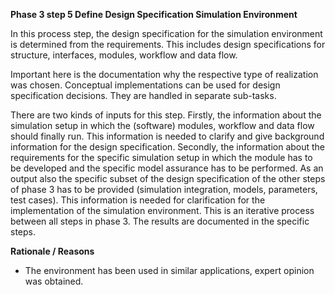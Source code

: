 **Phase 3 step 5 Define Design Specification Simulation Environment**

In this process step, the design specification for the simulation environment is determined from the requirements. This includes design specifications for structure, interfaces, modules, workflow and data flow.

Important here is the documentation why the respective type of realization was chosen. Conceptual implementations can be used for design specification decisions. They are handled in separate sub-tasks.

There are two kinds of inputs for this step. Firstly, the information about the simulation setup in which the (software) modules, workflow and data flow should finally run. This information is needed to clarify and give background information for the design specification. Secondly, the information about the requirements for the specific simulation setup in which the module has to be developed and the specific model assurance has to be performed.
As an output also the specific subset of the design specification of the other steps of phase 3 has to be provided (simulation integration, models, parameters, test cases). This information is needed for clarification for the implementation of the simulation environment. This is an iterative process between all steps in phase 3. The results are documented in the specific steps.

**Rationale / Reasons**
- The environment has been used in similar applications, expert opinion was obtained.

